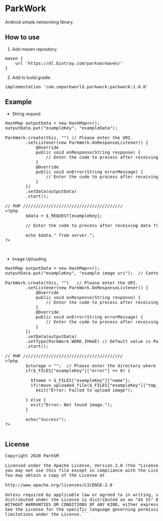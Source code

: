 # ParkWork
Android simple networking library.

## How to use
1. Add maven repository.
<pre>
maven {
    url 'https://dl.bintray.com/parksm/maven/'
}
</pre>
2. Add to build.gradle
<pre>
implementation 'com.smparkworld.parkwork:parkwork:1.0.0'
</pre>

## Example
- String request
<pre>
HashMap<String, String> outputData = new HashMap<>();
outputData.put("exampleKey", "exampleData");

ParkWork.create(this, "") // Please enter the URI.
        .setListener(new ParkWork.OnResponseListener() {
            @Override
            public void onResponse(String response) {
                // Enter the code to process after receiving data from the server.
            }
            @Override
            public void onError(String errorMessage) {
                // Enter the code to process after receiving error message from the ParkWork library.
            }
        })
        .setData(outputData)
        .start();

// PHP ///////////////////////////////////////
&lt;?php
        $data = $_REQUEST[exampleKey];

        // Enter the code to process after receiving data from the device.

        echo $data." from server.";
?&gt;
</pre>
<br> 

- Image Uploading
<pre>
HashMap<String, String> outputData = new HashMap<>();
outputData.put("exampleKey", "example image uri");  // Content-path or Absolute-path

ParkWork.create(this, "")   // Please enter the URI.
        .setListener(new ParkWork.OnResponseListener() {
            @Override
            public void onResponse(String response) {
                // Enter the code to process after receiving data from the server.
            }
            @Override
            public void onError(String errorMessage) {
                // Enter the code to process after receiving error message from the ParkWork library.
            }
        })
        .setData(outputData)
        .setType(ParkWork.WORK_IMAGE) // Default value is ParkWork.WORK_STRING.
        .start();
        
// PHP ///////////////////////////////////////
&lt;?php
        $storage = "";  // Please enter the directory where the image will be saved
        if($_FILES["exampleKey"]["error"] == 0) {

          $fname = $_FILES["exampleKey"]["name"];
          if(!move_uploaded_file($_FILES["exampleKey"]["tmp_name"], $storage.$fname))
            exit("Error: Failed to upload image");

        } else {
          exit("Error: Not found image.");
        }

        echo("Success");
?&gt;

</pre>

## License
<pre>
Copyright 2020 ParkSM

Licensed under the Apache License, Version 2.0 (the "License");
you may not use this file except in compliance with the License.
You may obtain a copy of the License at

http://www.apache.org/licenses/LICENSE-2.0

Unless required by applicable law or agreed to in writing, software
distributed under the License is distributed on an "AS IS" BASIS,
WITHOUT WARRANTIES OR CONDITIONS OF ANY KIND, either express or implied.
See the License for the specific language governing permissions and
limitations under the License.```
</pre>
